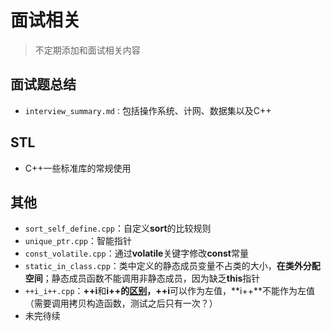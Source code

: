 # 面试相关

> 不定期添加和面试相关内容



## 面试题总结

- `interview_summary.md：`包括操作系统、计网、数据集以及C++



## STL

- C++一些标准库的常规使用



## 其他

- `sort_self_define.cpp`：自定义**sort**的比较规则
- `unique_ptr.cpp`：智能指针
- `const_volatile.cpp`：通过**volatile**关键字修改**const**常量
- `static_in_class.cpp`：类中定义的静态成员变量不占类的大小，**在类外分配空间**；静态成员函数不能调用非静态成员，因为缺乏**this**指针
- `++i_i++.cpp`：**++i**和**i++**的[区别](https://haoqchen.site/2018/10/15/difference-between-++i-i++-i+=1-i=i+1/)，**++i**可以作为左值，**i++**不能作为左值（需要调用拷贝构造函数，测试之后只有一次？）
- 未完待续

